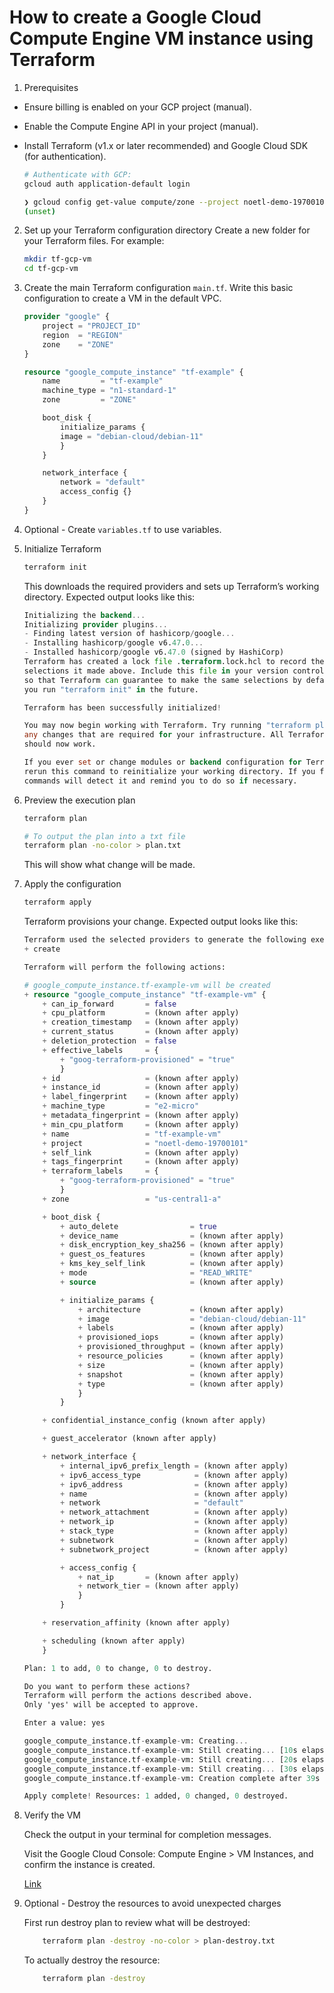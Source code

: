 # How to create a Google Cloud Compute Engine VM instance using Terraform

1. Prerequisites

- Ensure billing is enabled on your GCP project (manual).
- Enable the Compute Engine API in your project (manual).
- Install Terraform (v1.x or later recommended) and Google Cloud SDK (for authentication).
    ```bash
    # Authenticate with GCP:
    gcloud auth application-default login
    ```

    ```bash
    ❯ gcloud config get-value compute/zone --project noetl-demo-19700101
    (unset)
    ```

2. Set up your Terraform configuration directory
Create a new folder for your Terraform files. For example:
    ```bash
    mkdir tf-gcp-vm
    cd tf-gcp-vm
    ```

3. Create the main Terraform configuration `main.tf`.
Write this basic configuration to create a VM in the default VPC.

    ```tf
    provider "google" {
        project = "PROJECT_ID"
        region  = "REGION"
        zone    = "ZONE"
    }

    resource "google_compute_instance" "tf-example" {
        name         = "tf-example"
        machine_type = "n1-standard-1"
        zone         = "ZONE"

        boot_disk {
            initialize_params {
            image = "debian-cloud/debian-11"
            }
        }

        network_interface {
            network = "default"
            access_config {}
        }
    }
    ```

4. Optional - Create `variables.tf` to use variables.

5. Initialize Terraform

    ```bash
    terraform init
    ```

    This downloads the required providers and sets up Terraform’s working directory. 
    Expected output looks like this:
    ```tf
    Initializing the backend...
    Initializing provider plugins...
    - Finding latest version of hashicorp/google...
    - Installing hashicorp/google v6.47.0...
    - Installed hashicorp/google v6.47.0 (signed by HashiCorp)
    Terraform has created a lock file .terraform.lock.hcl to record the provider
    selections it made above. Include this file in your version control repository
    so that Terraform can guarantee to make the same selections by default when
    you run "terraform init" in the future.

    Terraform has been successfully initialized!

    You may now begin working with Terraform. Try running "terraform plan" to see
    any changes that are required for your infrastructure. All Terraform commands
    should now work.

    If you ever set or change modules or backend configuration for Terraform,
    rerun this command to reinitialize your working directory. If you forget, other
    commands will detect it and remind you to do so if necessary.
    ```

6. Preview the execution plan

    ```bash
    terraform plan

    # To output the plan into a txt file 
    terraform plan -no-color > plan.txt
    ```
    This will show what change will be made.



7. Apply the configuration

    ```bash
    terraform apply
    ```
    Terraform provisions your change.
    Expected output looks like this:
    ```tf
    Terraform used the selected providers to generate the following execution plan. Resource actions are indicated with the following symbols:
    + create

    Terraform will perform the following actions:

    # google_compute_instance.tf-example-vm will be created
    + resource "google_compute_instance" "tf-example-vm" {
        + can_ip_forward       = false
        + cpu_platform         = (known after apply)
        + creation_timestamp   = (known after apply)
        + current_status       = (known after apply)
        + deletion_protection  = false
        + effective_labels     = {
            + "goog-terraform-provisioned" = "true"
            }
        + id                   = (known after apply)
        + instance_id          = (known after apply)
        + label_fingerprint    = (known after apply)
        + machine_type         = "e2-micro"
        + metadata_fingerprint = (known after apply)
        + min_cpu_platform     = (known after apply)
        + name                 = "tf-example-vm"
        + project              = "noetl-demo-19700101"
        + self_link            = (known after apply)
        + tags_fingerprint     = (known after apply)
        + terraform_labels     = {
            + "goog-terraform-provisioned" = "true"
            }
        + zone                 = "us-central1-a"

        + boot_disk {
            + auto_delete                = true
            + device_name                = (known after apply)
            + disk_encryption_key_sha256 = (known after apply)
            + guest_os_features          = (known after apply)
            + kms_key_self_link          = (known after apply)
            + mode                       = "READ_WRITE"
            + source                     = (known after apply)

            + initialize_params {
                + architecture           = (known after apply)
                + image                  = "debian-cloud/debian-11"
                + labels                 = (known after apply)
                + provisioned_iops       = (known after apply)
                + provisioned_throughput = (known after apply)
                + resource_policies      = (known after apply)
                + size                   = (known after apply)
                + snapshot               = (known after apply)
                + type                   = (known after apply)
                }
            }

        + confidential_instance_config (known after apply)

        + guest_accelerator (known after apply)

        + network_interface {
            + internal_ipv6_prefix_length = (known after apply)
            + ipv6_access_type            = (known after apply)
            + ipv6_address                = (known after apply)
            + name                        = (known after apply)
            + network                     = "default"
            + network_attachment          = (known after apply)
            + network_ip                  = (known after apply)
            + stack_type                  = (known after apply)
            + subnetwork                  = (known after apply)
            + subnetwork_project          = (known after apply)

            + access_config {
                + nat_ip       = (known after apply)
                + network_tier = (known after apply)
                }
            }

        + reservation_affinity (known after apply)

        + scheduling (known after apply)
        }

    Plan: 1 to add, 0 to change, 0 to destroy.

    Do you want to perform these actions?
    Terraform will perform the actions described above.
    Only 'yes' will be accepted to approve.

    Enter a value: yes

    google_compute_instance.tf-example-vm: Creating...
    google_compute_instance.tf-example-vm: Still creating... [10s elapsed]
    google_compute_instance.tf-example-vm: Still creating... [20s elapsed]
    google_compute_instance.tf-example-vm: Still creating... [30s elapsed]
    google_compute_instance.tf-example-vm: Creation complete after 39s [id=projects/noetl-demo-19700101/zones/us-central1-a/instances/tf-example-vm]

    Apply complete! Resources: 1 added, 0 changed, 0 destroyed.
    ```

8. Verify the VM

    Check the output in your terminal for completion messages.

    Visit the Google Cloud Console: Compute Engine > VM Instances, and confirm the instance is created.

    [Link](https://console.cloud.google.com/compute/instancesDetail/zones/us-central1-a/instances/tf-example-vm?inv=1&invt=Ab4zpA&project=noetl-demo-19700101)

9. Optional - Destroy the resources to avoid unexpected charges

    First run destroy plan to review what will be destroyed:
    ```bash
        terraform plan -destroy -no-color > plan-destroy.txt
    ```

    To actually destroy the resource:
    ```bash
        terraform plan -destroy
    ```
